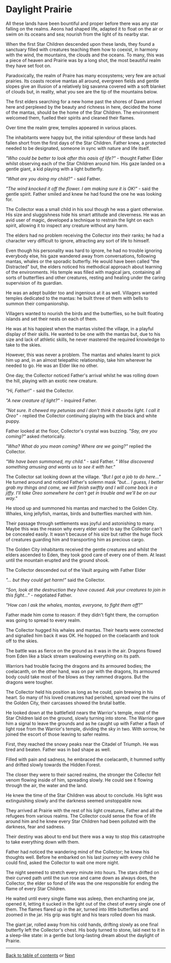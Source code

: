 # Daylight Prairie

All these lands have been bountiful and proper before there was any star falling on the realms. Aeons had shaped life, adapted it to float on the air or swim on its oceans and sea; nourish from the light of its nearby star.

When the first Star Children descended upon these lands, they found a sanctuary filled with creatures teaching them how to coexist, in harmony with the wind, the mountains, the clouds and the oceans. To many, this was a piece of heaven and Prairie was by a long shot, the most beautiful realm they have set foot on.

Paradoxically, the realm of Praire has many ecosystems; very few are actual prairies. Its coasts receive mantas all around, evergreen fields and gentle slopes give an illusion of a relatively big savanna covered with a soft blanket of clouds but, in reality, what you see are the tip of the mountains below.

The first elders searching for a new home past the shores of Dawn arrived here and perplexed by the beauty and richness in here, decided the home of the mantas, should be the home of the Star Children. The environment welcomed them, fuelled their spirits and cleaned their flames.

Over time the realm grew, temples appeared in various places.

The inhabitants were happy but, the initial splendour of these lands had fallen short from the first days of the Star Children. Father knew, a protected needed to be designated, someone in sync with nature and life itself.

*"Who could be better to look after this oasis of life?"* - thought Father Elder whilst observing each of the Star Children around him. His gaze landed on a gentle giant, a kid playing with a light butterfly.

*"What are you doing my child?"* - said Father.

*"The wind knocked it off the flower. I am making sure it is OK!"* - said the gentle spirit. Father smiled and knew he had found the one he was looking for.

The Collector was a small child in his soul though he was a giant otherwise. His size and sluggishness hide his smart attitude and cleverness. He was an avid user of magic, developed a technique to restrain the light on each spirit, allowing it to inspect any creature without any harm.

The elders had no problem receiving the Collector into their ranks; he had a character very difficult to ignore, attracting any sort of life to himself.

Even though his personality was hard to ignore, he had no trouble ignoring everybody else, his gaze wandered away from conversations, following mantas, whales or the sporadic butterfly. He would have been called "the Distracted" but, the elders noticed his methodical approach about learning of the environments. His temple was filled with magical jars, containing all sorts of butterflies and other creatures, resting and healing under the caring supervision of its guardian.

He was an adept builder too and ingenious at it as well. Villagers wanted temples dedicated to the mantas: he built three of them with bells to summon their companionship.

Villagers wanted to nourish the birds and the butterflies, so he built floating islands and set their nests on each of them.

He was at his happiest when the mantas visited the village, in a playful display of their skills. He wanted to be one with the mantas but, due to his size and lack of athletic skills, he never mastered the required knowledge to take to the skies.

However, this was never a problem. The mantas and whales learnt to pick him up and, in an almost telepathic relationship, take him wherever he needed to go. He was an Elder like no other.

One day, the Collector noticed Father's arrival whilst he was rolling down the hill, playing with an exotic new creature.

*"Hi, Father!"* - said the Collector.

*"A new creature of light?"* - inquired Father.

*"Not sure. It chewed my petunias and I don't think it absorbs light. I call it Oreo"* - replied the Collector continuing playing with the black and white puppy.

Father looked at the floor, Collector's crystal was buzzing. *"Say, are you coming?"* asked rhetorically.

*"Wha? What do you mean coming? Where are we going?"* replied the Collector.

*"We have been summoned, my child."* - said Father. *" Wise discovered something amusing and wants us to see it with her."*

The Collector sat looking down at the village. *"But I got a job to do here..."* He turned around and noticed Father's solemn mask *"but... I guess, I better grab my things and come, we will finish swiftly and I will come back in a jiffy. I'll take Oreo somewhere he can't get in trouble and we'll be on our way."*

He stood up and summoned his mantas and marched to the Golden City. Whales, king jellyfish, mantas, birds and butterflies marched with him.

Their passage through settlements was joyful and astonishing to many. Maybe this was the reason why every elder used to say the Collector can't be concealed easily. It wasn't because of his size but rather the huge flock of creatures guarding him and transporting him as precious cargo.

The Golden City inhabitants received the gentle creatures and whilst the elders ascended to Eden, they took good care of every one of them. At least until the mountain erupted and the ground shook.

The Collector descended out of the Vault arguing with Father Elder

*"... but they could get harm!"* said the Collector.

*"Son, look at the destruction they have caused. Ask your creatures to join in this fight..."* - negotiated Father.

*"How can I ask the whales, mantas, everyone, to fight them off?"*

Father made him come to reason: if they didn't fight there, the corruption was going to spread to every realm.

The Collector hugged his whales and mantas. Their hearts were connected and signalled him back it was OK. He hopped on the coelacanth and took off to the skies.

The battle was as fierce on the ground as it was in the air. Dragons flowed from Eden like a black stream swallowing everything on its path.

Warriors had trouble facing the dragons and its armoured bodies; the coelacanth, on the other hand, was on par with the dragons, Its armoured body could take most of the blows as they rammed dragons. But the dragons were tougher.

The Collector held his position as long as he could, pain brewing in his heart. So many of his loved creatures had perished, spread over the ruins of the Golden City, their carcasses showed the brutal battle.

He looked down at the battlefield nears the Warrior's temple, most of the Star Children laid on the ground, slowly turning into stone. The Warrior gave him a signal to leave the grounds and as he caught up with Father a flash of light rose from the Warrior's temple, dividing the sky in two. With sorrow, he joined the escort of those leaving to safer realms.

First, they reached the snowy peaks near the Citadel of Triumph. He was tired and beaten. Father was in bad shape as well.

Filled with pain and sadness, he embraced the coelacanth, it hummed softly and drifted slowly towards the Hidden Forest.

The closer they were to their sacred realms, the stronger the Collector felt venom flowing inside of him, spreading slowly. He could see it flowing through the air, the water and the land.

He knew the time of the Star Children was about to conclude. His light was extinguishing slowly and the darkness seemed unstoppable now.

They arrived at Prairie with the rest of his light creatures, Father and all the refugees from various realms. The Collector could sense the flow of life around him and he knew every Star Children had been polluted with the darkness, fear and sadness.

Their destiny was about to end but there was a way to stop this catastrophe to take everything down with them.

Father had noticed the wandering mind of the Collector; he knew his thoughts well. Before he embarked on his last journey with every child he could find, asked the Collector to wait one more night.

The night seemed to stretch every minute into hours. The stars drifted on their curved path until the sun rose and came down as always does, the Collector, the elder so fond of life was the one responsible for ending the flame of every Star Children.

He waited until every single flame was asleep, then enchanting one jar, opened it, letting it sucked in the light out of the chest of every single one of them. The flames flared up in the air, turned into little butterflies and zoomed in the jar. His grip was tight and his tears rolled down his mask.

The giant jar, rolled away from his cold hands, drifting slowly as one final butterfly left the Collector's chest. His body turned to stone, laid next to it in a sleep-like state: in a gentle but long-lasting dream about the daylight of Prairie.



----

 [Back to table of contents](0-Index.md) or [Next](6-Chapter-6.md) 

